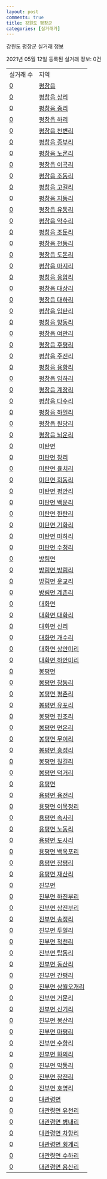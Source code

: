 ```yaml
---
layout: post
comments: true
title: 강원도 평창군
categories: [실거래가]
---
```


강원도 평창군 실거래 정보

2021년 05월 12일 등록된 실거래 정보: 0건


<table>
  <tr>
    <td>실거래 수</td>
    <td>지역</td>
  </tr>

  
  <tr>
    <td><a href="4276025000.html">0</a></td>
    <td><a href="4276025000.html">평창읍</a></td>
  </tr>
    

  <tr>
    <td><a href="4276025021.html">0</a></td>
    <td><a href="4276025021.html">평창읍 상리</a></td>
  </tr>
    

  <tr>
    <td><a href="4276025022.html">0</a></td>
    <td><a href="4276025022.html">평창읍 중리</a></td>
  </tr>
    

  <tr>
    <td><a href="4276025023.html">0</a></td>
    <td><a href="4276025023.html">평창읍 하리</a></td>
  </tr>
    

  <tr>
    <td><a href="4276025024.html">0</a></td>
    <td><a href="4276025024.html">평창읍 천변리</a></td>
  </tr>
    

  <tr>
    <td><a href="4276025025.html">0</a></td>
    <td><a href="4276025025.html">평창읍 종부리</a></td>
  </tr>
    

  <tr>
    <td><a href="4276025026.html">0</a></td>
    <td><a href="4276025026.html">평창읍 노론리</a></td>
  </tr>
    

  <tr>
    <td><a href="4276025027.html">0</a></td>
    <td><a href="4276025027.html">평창읍 이곡리</a></td>
  </tr>
    

  <tr>
    <td><a href="4276025028.html">0</a></td>
    <td><a href="4276025028.html">평창읍 조동리</a></td>
  </tr>
    

  <tr>
    <td><a href="4276025029.html">0</a></td>
    <td><a href="4276025029.html">평창읍 고길리</a></td>
  </tr>
    

  <tr>
    <td><a href="4276025030.html">0</a></td>
    <td><a href="4276025030.html">평창읍 지동리</a></td>
  </tr>
    

  <tr>
    <td><a href="4276025031.html">0</a></td>
    <td><a href="4276025031.html">평창읍 유동리</a></td>
  </tr>
    

  <tr>
    <td><a href="4276025032.html">0</a></td>
    <td><a href="4276025032.html">평창읍 약수리</a></td>
  </tr>
    

  <tr>
    <td><a href="4276025033.html">0</a></td>
    <td><a href="4276025033.html">평창읍 조둔리</a></td>
  </tr>
    

  <tr>
    <td><a href="4276025034.html">0</a></td>
    <td><a href="4276025034.html">평창읍 천동리</a></td>
  </tr>
    

  <tr>
    <td><a href="4276025035.html">0</a></td>
    <td><a href="4276025035.html">평창읍 도돈리</a></td>
  </tr>
    

  <tr>
    <td><a href="4276025036.html">0</a></td>
    <td><a href="4276025036.html">평창읍 마지리</a></td>
  </tr>
    

  <tr>
    <td><a href="4276025037.html">0</a></td>
    <td><a href="4276025037.html">평창읍 응암리</a></td>
  </tr>
    

  <tr>
    <td><a href="4276025038.html">0</a></td>
    <td><a href="4276025038.html">평창읍 대상리</a></td>
  </tr>
    

  <tr>
    <td><a href="4276025039.html">0</a></td>
    <td><a href="4276025039.html">평창읍 대하리</a></td>
  </tr>
    

  <tr>
    <td><a href="4276025040.html">0</a></td>
    <td><a href="4276025040.html">평창읍 입탄리</a></td>
  </tr>
    

  <tr>
    <td><a href="4276025041.html">0</a></td>
    <td><a href="4276025041.html">평창읍 향동리</a></td>
  </tr>
    

  <tr>
    <td><a href="4276025042.html">0</a></td>
    <td><a href="4276025042.html">평창읍 여만리</a></td>
  </tr>
    

  <tr>
    <td><a href="4276025043.html">0</a></td>
    <td><a href="4276025043.html">평창읍 후평리</a></td>
  </tr>
    

  <tr>
    <td><a href="4276025044.html">0</a></td>
    <td><a href="4276025044.html">평창읍 주진리</a></td>
  </tr>
    

  <tr>
    <td><a href="4276025045.html">0</a></td>
    <td><a href="4276025045.html">평창읍 용항리</a></td>
  </tr>
    

  <tr>
    <td><a href="4276025046.html">0</a></td>
    <td><a href="4276025046.html">평창읍 임하리</a></td>
  </tr>
    

  <tr>
    <td><a href="4276025047.html">0</a></td>
    <td><a href="4276025047.html">평창읍 계장리</a></td>
  </tr>
    

  <tr>
    <td><a href="4276025048.html">0</a></td>
    <td><a href="4276025048.html">평창읍 다수리</a></td>
  </tr>
    

  <tr>
    <td><a href="4276025049.html">0</a></td>
    <td><a href="4276025049.html">평창읍 하일리</a></td>
  </tr>
    

  <tr>
    <td><a href="4276025050.html">0</a></td>
    <td><a href="4276025050.html">평창읍 원당리</a></td>
  </tr>
    

  <tr>
    <td><a href="4276025051.html">0</a></td>
    <td><a href="4276025051.html">평창읍 뇌운리</a></td>
  </tr>
    

  <tr>
    <td><a href="4276031000.html">0</a></td>
    <td><a href="4276031000.html">미탄면</a></td>
  </tr>
    

  <tr>
    <td><a href="4276031021.html">0</a></td>
    <td><a href="4276031021.html">미탄면 창리</a></td>
  </tr>
    

  <tr>
    <td><a href="4276031022.html">0</a></td>
    <td><a href="4276031022.html">미탄면 율치리</a></td>
  </tr>
    

  <tr>
    <td><a href="4276031023.html">0</a></td>
    <td><a href="4276031023.html">미탄면 회동리</a></td>
  </tr>
    

  <tr>
    <td><a href="4276031024.html">0</a></td>
    <td><a href="4276031024.html">미탄면 평안리</a></td>
  </tr>
    

  <tr>
    <td><a href="4276031025.html">0</a></td>
    <td><a href="4276031025.html">미탄면 백운리</a></td>
  </tr>
    

  <tr>
    <td><a href="4276031026.html">0</a></td>
    <td><a href="4276031026.html">미탄면 한탄리</a></td>
  </tr>
    

  <tr>
    <td><a href="4276031027.html">0</a></td>
    <td><a href="4276031027.html">미탄면 기화리</a></td>
  </tr>
    

  <tr>
    <td><a href="4276031028.html">0</a></td>
    <td><a href="4276031028.html">미탄면 마하리</a></td>
  </tr>
    

  <tr>
    <td><a href="4276031029.html">0</a></td>
    <td><a href="4276031029.html">미탄면 수청리</a></td>
  </tr>
    

  <tr>
    <td><a href="4276032000.html">0</a></td>
    <td><a href="4276032000.html">방림면</a></td>
  </tr>
    

  <tr>
    <td><a href="4276032021.html">0</a></td>
    <td><a href="4276032021.html">방림면 방림리</a></td>
  </tr>
    

  <tr>
    <td><a href="4276032022.html">0</a></td>
    <td><a href="4276032022.html">방림면 운교리</a></td>
  </tr>
    

  <tr>
    <td><a href="4276032023.html">0</a></td>
    <td><a href="4276032023.html">방림면 계촌리</a></td>
  </tr>
    

  <tr>
    <td><a href="4276033000.html">0</a></td>
    <td><a href="4276033000.html">대화면</a></td>
  </tr>
    

  <tr>
    <td><a href="4276033021.html">0</a></td>
    <td><a href="4276033021.html">대화면 대화리</a></td>
  </tr>
    

  <tr>
    <td><a href="4276033022.html">0</a></td>
    <td><a href="4276033022.html">대화면 신리</a></td>
  </tr>
    

  <tr>
    <td><a href="4276033023.html">0</a></td>
    <td><a href="4276033023.html">대화면 개수리</a></td>
  </tr>
    

  <tr>
    <td><a href="4276033024.html">0</a></td>
    <td><a href="4276033024.html">대화면 상안미리</a></td>
  </tr>
    

  <tr>
    <td><a href="4276033025.html">0</a></td>
    <td><a href="4276033025.html">대화면 하안미리</a></td>
  </tr>
    

  <tr>
    <td><a href="4276034000.html">0</a></td>
    <td><a href="4276034000.html">봉평면</a></td>
  </tr>
    

  <tr>
    <td><a href="4276034021.html">0</a></td>
    <td><a href="4276034021.html">봉평면 창동리</a></td>
  </tr>
    

  <tr>
    <td><a href="4276034022.html">0</a></td>
    <td><a href="4276034022.html">봉평면 평촌리</a></td>
  </tr>
    

  <tr>
    <td><a href="4276034023.html">0</a></td>
    <td><a href="4276034023.html">봉평면 유포리</a></td>
  </tr>
    

  <tr>
    <td><a href="4276034024.html">0</a></td>
    <td><a href="4276034024.html">봉평면 진조리</a></td>
  </tr>
    

  <tr>
    <td><a href="4276034025.html">0</a></td>
    <td><a href="4276034025.html">봉평면 면온리</a></td>
  </tr>
    

  <tr>
    <td><a href="4276034026.html">0</a></td>
    <td><a href="4276034026.html">봉평면 무이리</a></td>
  </tr>
    

  <tr>
    <td><a href="4276034027.html">0</a></td>
    <td><a href="4276034027.html">봉평면 흥정리</a></td>
  </tr>
    

  <tr>
    <td><a href="4276034028.html">0</a></td>
    <td><a href="4276034028.html">봉평면 원길리</a></td>
  </tr>
    

  <tr>
    <td><a href="4276034029.html">0</a></td>
    <td><a href="4276034029.html">봉평면 덕거리</a></td>
  </tr>
    

  <tr>
    <td><a href="4276035000.html">0</a></td>
    <td><a href="4276035000.html">용평면</a></td>
  </tr>
    

  <tr>
    <td><a href="4276035021.html">0</a></td>
    <td><a href="4276035021.html">용평면 용전리</a></td>
  </tr>
    

  <tr>
    <td><a href="4276035022.html">0</a></td>
    <td><a href="4276035022.html">용평면 이목정리</a></td>
  </tr>
    

  <tr>
    <td><a href="4276035023.html">0</a></td>
    <td><a href="4276035023.html">용평면 속사리</a></td>
  </tr>
    

  <tr>
    <td><a href="4276035024.html">0</a></td>
    <td><a href="4276035024.html">용평면 노동리</a></td>
  </tr>
    

  <tr>
    <td><a href="4276035025.html">0</a></td>
    <td><a href="4276035025.html">용평면 도사리</a></td>
  </tr>
    

  <tr>
    <td><a href="4276035026.html">0</a></td>
    <td><a href="4276035026.html">용평면 백옥포리</a></td>
  </tr>
    

  <tr>
    <td><a href="4276035027.html">0</a></td>
    <td><a href="4276035027.html">용평면 장평리</a></td>
  </tr>
    

  <tr>
    <td><a href="4276035028.html">0</a></td>
    <td><a href="4276035028.html">용평면 재산리</a></td>
  </tr>
    

  <tr>
    <td><a href="4276036000.html">0</a></td>
    <td><a href="4276036000.html">진부면</a></td>
  </tr>
    

  <tr>
    <td><a href="4276036021.html">0</a></td>
    <td><a href="4276036021.html">진부면 하진부리</a></td>
  </tr>
    

  <tr>
    <td><a href="4276036022.html">0</a></td>
    <td><a href="4276036022.html">진부면 상진부리</a></td>
  </tr>
    

  <tr>
    <td><a href="4276036023.html">0</a></td>
    <td><a href="4276036023.html">진부면 송정리</a></td>
  </tr>
    

  <tr>
    <td><a href="4276036024.html">0</a></td>
    <td><a href="4276036024.html">진부면 두일리</a></td>
  </tr>
    

  <tr>
    <td><a href="4276036025.html">0</a></td>
    <td><a href="4276036025.html">진부면 척천리</a></td>
  </tr>
    

  <tr>
    <td><a href="4276036026.html">0</a></td>
    <td><a href="4276036026.html">진부면 탑동리</a></td>
  </tr>
    

  <tr>
    <td><a href="4276036027.html">0</a></td>
    <td><a href="4276036027.html">진부면 동산리</a></td>
  </tr>
    

  <tr>
    <td><a href="4276036028.html">0</a></td>
    <td><a href="4276036028.html">진부면 간평리</a></td>
  </tr>
    

  <tr>
    <td><a href="4276036029.html">0</a></td>
    <td><a href="4276036029.html">진부면 상월오개리</a></td>
  </tr>
    

  <tr>
    <td><a href="4276036030.html">0</a></td>
    <td><a href="4276036030.html">진부면 거문리</a></td>
  </tr>
    

  <tr>
    <td><a href="4276036031.html">0</a></td>
    <td><a href="4276036031.html">진부면 신기리</a></td>
  </tr>
    

  <tr>
    <td><a href="4276036032.html">0</a></td>
    <td><a href="4276036032.html">진부면 봉산리</a></td>
  </tr>
    

  <tr>
    <td><a href="4276036033.html">0</a></td>
    <td><a href="4276036033.html">진부면 마평리</a></td>
  </tr>
    

  <tr>
    <td><a href="4276036034.html">0</a></td>
    <td><a href="4276036034.html">진부면 수항리</a></td>
  </tr>
    

  <tr>
    <td><a href="4276036035.html">0</a></td>
    <td><a href="4276036035.html">진부면 화의리</a></td>
  </tr>
    

  <tr>
    <td><a href="4276036036.html">0</a></td>
    <td><a href="4276036036.html">진부면 막동리</a></td>
  </tr>
    

  <tr>
    <td><a href="4276036037.html">0</a></td>
    <td><a href="4276036037.html">진부면 장전리</a></td>
  </tr>
    

  <tr>
    <td><a href="4276036038.html">0</a></td>
    <td><a href="4276036038.html">진부면 호명리</a></td>
  </tr>
    

  <tr>
    <td><a href="4276038000.html">0</a></td>
    <td><a href="4276038000.html">대관령면</a></td>
  </tr>
    

  <tr>
    <td><a href="4276038021.html">0</a></td>
    <td><a href="4276038021.html">대관령면 유천리</a></td>
  </tr>
    

  <tr>
    <td><a href="4276038022.html">0</a></td>
    <td><a href="4276038022.html">대관령면 병내리</a></td>
  </tr>
    

  <tr>
    <td><a href="4276038023.html">0</a></td>
    <td><a href="4276038023.html">대관령면 차항리</a></td>
  </tr>
    

  <tr>
    <td><a href="4276038024.html">0</a></td>
    <td><a href="4276038024.html">대관령면 횡계리</a></td>
  </tr>
    

  <tr>
    <td><a href="4276038025.html">0</a></td>
    <td><a href="4276038025.html">대관령면 수하리</a></td>
  </tr>
    

  <tr>
    <td><a href="4276038026.html">0</a></td>
    <td><a href="4276038026.html">대관령면 용산리</a></td>
  </tr>
    


</table>
    